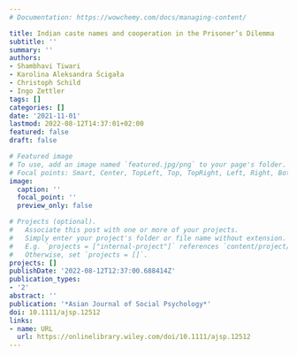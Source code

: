 ```yaml
---
# Documentation: https://wowchemy.com/docs/managing-content/

title: Indian caste names and cooperation in the Prisoner’s Dilemma
subtitle: ''
summary: ''
authors:
- Shambhavi Tiwari
- Karolina Aleksandra Ścigała
- Christoph Schild
- Ingo Zettler
tags: []
categories: []
date: '2021-11-01'
lastmod: 2022-08-12T14:37:01+02:00
featured: false
draft: false

# Featured image
# To use, add an image named `featured.jpg/png` to your page's folder.
# Focal points: Smart, Center, TopLeft, Top, TopRight, Left, Right, BottomLeft, Bottom, BottomRight.
image:
  caption: ''
  focal_point: ''
  preview_only: false

# Projects (optional).
#   Associate this post with one or more of your projects.
#   Simply enter your project's folder or file name without extension.
#   E.g. `projects = ["internal-project"]` references `content/project/deep-learning/index.md`.
#   Otherwise, set `projects = []`.
projects: []
publishDate: '2022-08-12T12:37:00.688414Z'
publication_types:
- '2'
abstract: ''
publication: '*Asian Journal of Social Psychology*'
doi: 10.1111/ajsp.12512
links:
- name: URL
  url: https://onlinelibrary.wiley.com/doi/10.1111/ajsp.12512
---
```

